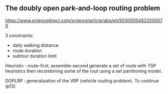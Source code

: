 ## The doubly open park-and-loop routing problem
https://www.sciencedirect.com/science/article/abs/pii/S0305054822000570

3 constraints:
- daily walking distance
- route duration
- subtour duration limit

Heuristic : route-first, assemble-second
generate a set of route with TSP heuristics
then recombining some of the rout using a set partitioning model.

DOPLRP : generalisation of the VRP (vehicle routing problem).
To continue (p13)


